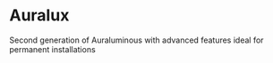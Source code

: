 # Auralux
Second generation of Auraluminous with advanced features ideal for permanent installations
